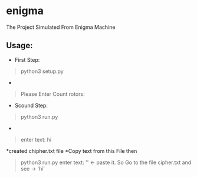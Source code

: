 # enigma
The Project Simulated From Enigma Machine

## Usage:
- First Step:
> python3 setup.py
- 
> Please Enter Count rotors: 

- Scound Step:
> python3 run.py
- 
> enter text: hi
 
*created chipher.txt file
*Copy text from this File 
then 
> python3 run.py
> enter text: '' <- paste it.
So Go to the file cipher.txt and see -> 'hi'
